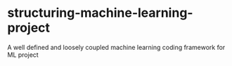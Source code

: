 # structuring-machine-learning-project
A well defined and loosely coupled machine learning coding framework for ML project
